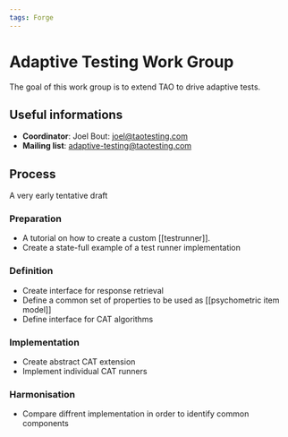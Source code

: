 ```yaml
---
tags: Forge
---
```


Adaptive Testing Work Group
===========================

The goal of this work group is to extend TAO to drive adaptive tests.

Useful informations
-------------------

-   **Coordinator**: Joel Bout: joel@taotesting.com
-   **Mailing list**: adaptive-testing@taotesting.com

Process
-------

A very early tentative draft

### Preparation

-   A tutorial on how to create a custom [[testrunner]].
-   Create a state-full example of a test runner implementation

### Definition

-   Create interface for response retrieval
-   Define a common set of properties to be used as [[psychometric item model]]
-   Define interface for CAT algorithms

### Implementation

-   Create abstract CAT extension
-   Implement individual CAT runners

### Harmonisation

-   Compare diffrent implementation in order to identify common components

